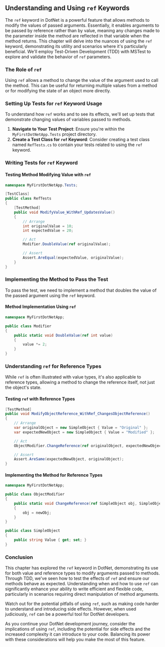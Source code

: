 ## Understanding and Using `ref` Keywords

The `ref` keyword in DotNet is a powerful feature that allows methods to modify the values of passed arguments. Essentially, it enables arguments to be passed by reference rather than by value, meaning any changes made to the parameter inside the method are reflected in that variable when the method returns. This chapter will delve into the nuances of using the `ref` keyword, demonstrating its utility and scenarios where it's particularly beneficial. We'll employ Test-Driven Development (TDD) with MSTest to explore and validate the behavior of `ref` parameters.

### The Role of `ref`

Using `ref` allows a method to change the value of the argument used to call the method. This can be useful for returning multiple values from a method or for modifying the state of an object more directly.

### Setting Up Tests for `ref` Keyword Usage

To understand how `ref` works and to see its effects, we'll set up tests that demonstrate changing values of variables passed to methods.

1. **Navigate to Your Test Project**: Ensure you're within the `MyFirstDotNetApp.Tests` project directory.
2. **Create a Test Class for `ref` Keyword**: Consider creating a test class named `RefTests.cs` to contain your tests related to using the `ref` keyword.

### Writing Tests for `ref` Keyword

#### Testing Method Modifying Value with `ref`

```csharp
namespace MyFirstDotNetApp.Tests;

[TestClass]
public class RefTests
{
    [TestMethod]
    public void ModifyValue_WithRef_UpdatesValue()
    {
        // Arrange
        int originalValue = 10;
        int expectedValue = 20;

        // Act
        Modifier.DoubleValue(ref originalValue);

        // Assert
        Assert.AreEqual(expectedValue, originalValue);
    }
}
```

### Implementing the Method to Pass the Test

To pass the test, we need to implement a method that doubles the value of the passed argument using the `ref` keyword.

#### Method Implementation Using `ref`

```csharp
namespace MyFirstDotNetApp;

public class Modifier
{
    public static void DoubleValue(ref int value)
    {
        value *= 2;
    }
}
```

### Understanding `ref` for Reference Types

While `ref` is often illustrated with value types, it's also applicable to reference types, allowing a method to change the reference itself, not just the object's state.

#### Testing `ref` with Reference Types

```csharp
[TestMethod]
public void ModifyObjectReference_WithRef_ChangesObjectReference()
{
    // Arrange
    var originalObject = new SimpleObject { Value = "Original" };
    var expectedNewObject = new SimpleObject { Value = "Modified" };

    // Act
    ObjectModifier.ChangeReference(ref originalObject, expectedNewObject);

    // Assert
    Assert.AreSame(expectedNewObject, originalObject);
}
```

#### Implementing the Method for Reference Types

```csharp
namespace MyFirstDotNetApp;

public class ObjectModifier
{
    public static void ChangeReference(ref SimpleObject obj, SimpleObject newObj)
    {
        obj = newObj;
    }
}

public class SimpleObject
{
    public string Value { get; set; }
}
```

### Conclusion

This chapter has explored the `ref` keyword in DotNet, demonstrating its use for both value and reference types to modify arguments passed to methods. Through TDD, we've seen how to test the effects of `ref` and ensure our methods behave as expected. Understanding when and how to use `ref` can significantly enhance your ability to write efficient and flexible code, particularly in scenarios requiring direct manipulation of method arguments.

Watch out for the potential pitfalls of using `ref`, such as making code harder to understand and introducing side effects. However, when used judiciously, `ref` can be a powerful tool for DotNet developers.

As you continue your DotNet development journey, consider the implications of using `ref`, including the potential for side effects and the increased complexity it can introduce to your code. Balancing its power with these considerations will help you make the most of this feature.
